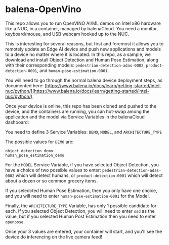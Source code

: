 # balena-OpenVino

This repo allows you to run OpenVINO AI/ML demos on Intel x86 hardware like a NUC, in a container, managed by balenaCloud.  You need a monitor, keyboard/mouse, and USB webcam hooked up to the NUC.

This is interesting for several reasons, but first and foremost it allows you to remotely update an Edge AI device and push new applications and models to a device no matter where it is located.  In this repo, as a sample, we download and install Object Detection and Human Pose Estimation, along with their corresponding models: `pedestrian-detection-adas-0002`, `product-detection-0001`, and `human-pose-estimation-0001`.

You will need to go through the normal balena device deployment steps, as documented here:  [https://www.balena.io/docs/learn/getting-started/intel-nuc/python/](https://www.balena.io/docs/learn/getting-started/intel-nuc/python/)

Once your device is online, this repo has been cloned and pushed to the device, and the containers are running, you can hot-swap among the application and the model via Service Variables in the balenaCloud dashboard:

You need to define 3 Service Variables:  `DEMO`, `MODEL`, and `ARCHITECTURE_TYPE`

The possible values for `DEMO` are: 
```
object_detection_demo
human_pose_estimation_demo
```

For the `MODEL` Service Variable, if you have selected Object Detection, you have a choice of two possible values to enter: `pedestrian-detection-adas-0002` which will detect humans, or `product-detection-0001` which will detect about a dozen or so common grocery items. 

If you seledcted Human Pose Estimation, then you only have one choice, and you will need to enter `human-pose-estimation-0001` for the Model.

Finally, the `ARCHITECTURE_TYPE` Variable, has only 1 possible candidate for each.  If you selected Object Detection, you will need to enter `ssd` as the value, but if you selected Human Post Estimation then you need to enter `openpose`.

Once your 3 values are entered, your container will start, and you'll see the device do inferencing on the live camera feed!

